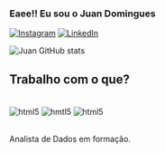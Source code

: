 ### Eaee!! Eu sou o Juan Domingues 

[![Instagram](https://img.shields.io/badge/Instagram-E4405F?style=for-the-badge&logo=instagram&logoColor=white)](https://www.instagram.com/jp.dmgs?igsh=MXRqMzBkejlmeXpycw%3D%3D&utm_source=qr)
[![LinkedIn](https://img.shields.io/badge/LinkedIn-0077B5?style=for-the-badge&logo=linkedin&logoColor=white)](https://www.linkedin.com/in/juan-pablo-araujo-domingues-43b63722a/)

![Juan GitHub stats](https://github-readme-stats.vercel.app/api?username=Juan-Domingues&show_icons=true&theme=tokyonight)

## Trabalho com o que?

<div style="display: inline_block"><br/>
  <img align="center" alt= "html5" src="https://img.shields.io/badge/Python-14354C?style=for-the-badge&logo=python&logoColor=white" />
  <img align="center" alt= "hmtl5" src="https://img.shields.io/badge/Microsoft_SQL_Server-CC2927?style=for-the-badge&logo=microsoft-sql-server&logoColor=white" />
  <img align="center" alt= "html5" src="https://img.shields.io/badge/Microsoft_Excel-217346?style=for-the-badge&logo=microsoft-excel&logoColor=white" />
</div><br/>

Analista de Dados em formação.





